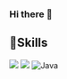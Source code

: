 ### Hi there 👋

<!--
**bettereee/bettereee** is a ✨ _special_ ✨ repository because its `README.md` (this file) appears on your GitHub profile.

Here are some ideas to get you started:

- 🔭 I’m currently working on ...
- 🌱 I’m currently learning ...
- 👯 I’m looking to collaborate on ...
- 🤔 I’m looking for help with ...
- 💬 Ask me about ...
- 📫 How to reach me: ...
- 😄 Pronouns: ...
- ⚡ Fun fact: ...
-->
## **💪Skills**<br>
<img src="https://img.shields.io/badge/PYTHON-3776AB?style=flat&logo=python&logoColor=white"/> <img src="https://img.shields.io/badge/C++-A8B9CC?style=flat&logo=cplusplus&logoColor=white"/> ![Java](https://img.shields.io/badge/Java-007396.svg?&style=for-the-badge&logo=Java&logoColor=white)
